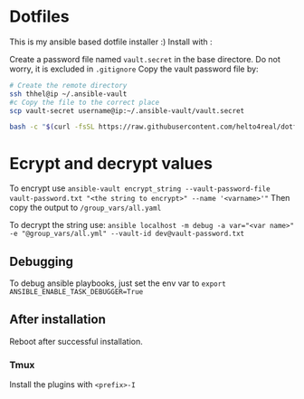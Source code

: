 # Dotfiles
This is my ansible based dotfile installer :)
Install with :

Create a password file named `vault.secret` in the base directore. Do not worry, it is excluded in `.gitignore`
Copy the vault password file by:
```bash
# Create the remote directory 
ssh thhel@ip ~/.ansible-vault
#c Copy the file to the correct place
scp vault-secret username@ip:~/.ansible-vault/vault.secret
```

```bash
bash -c "$(curl -fsSL https://raw.githubusercontent.com/helto4real/dotfiles/main/bin/dotfiles)"
```
# Ecrypt and decrypt values

To encrypt use `ansible-vault encrypt_string --vault-password-file vault-password.txt "<the string to encrypt>" --name '<varname>'"`
Then copy the output to `/group_vars/all.yaml`

To decrypt the string use:
`ansible localhost -m debug -a var="<var name>" -e "@group_vars/all.yml" --vault-id dev@vault-password.txt`

## Debugging
To debug ansible playbooks, just set the env var to `export ANSIBLE_ENABLE_TASK_DEBUGGER=True`

## After installation
Reboot after successful installation.

### Tmux
Install the plugins with `<prefix>-I`

